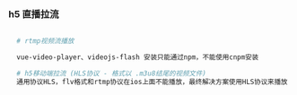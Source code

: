 <!--
 * @Author: wangshengxian
 * @Date: 2020-12-29 12:56:27
 * @LastEditors: wangshengxian
 * @LastEditTime: 2021-01-07 10:23:06
 * @Desc: h5 - 部分功能说明
-->

### h5 直播拉流

```bash

  # rtmp视频流播放

  vue-video-player、videojs-flash 安装只能通过npm，不能使用cnpm安装

  # h5移动端拉流 (HLS协议 - 格式以 .m3u8结尾的视频文件)
  通用协议HLS，flv格式和rtmp协议在ios上面不能播放，最终解决方案使用HLS协议来播放

```
